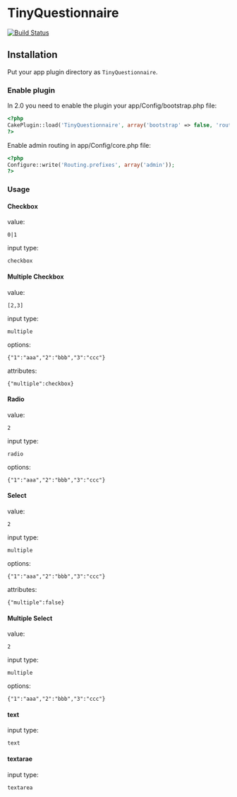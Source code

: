 # TinyQuestionnaire

[![Build Status](https://travis-ci.org/tsmsogn/TinyQuestionnaire.svg?branch=master)](https://travis-ci.org/tsmsogn/TinyQuestionnaire)

## Installation

Put your app plugin directory as `TinyQuestionnaire`.

### Enable plugin

In 2.0 you need to enable the plugin your app/Config/bootstrap.php file:

```php
<?php
CakePlugin::load('TinyQuestionnaire', array('bootstrap' => false, 'routes' => true));
?>
```

Enable admin routing in app/Config/core.php file:

```php
<?php
Configure::write('Routing.prefixes', array('admin'));
?>
```

### Usage

#### Checkbox

value:

```
0|1
```

input type:

```
checkbox
```

#### Multiple Checkbox

value:

```
[2,3]
```

input type:

```
multiple
```

options: 

```
{"1":"aaa","2":"bbb","3":"ccc"}
```

attributes:

```
{"multiple":checkbox}
```

#### Radio

value:

```
2
```

input type:

```
radio
```

options:

```
{"1":"aaa","2":"bbb","3":"ccc"}
```

#### Select

value:

```
2
```

input type:

```
multiple
```

options: 

```
{"1":"aaa","2":"bbb","3":"ccc"}
```

attributes:

```
{"multiple":false}
```

#### Multiple Select

value:

```
2
```

input type:

```
multiple
```

options: 

```
{"1":"aaa","2":"bbb","3":"ccc"}
```

#### text

input type:

```
text
```

#### textarae

input type:

```
textarea
```